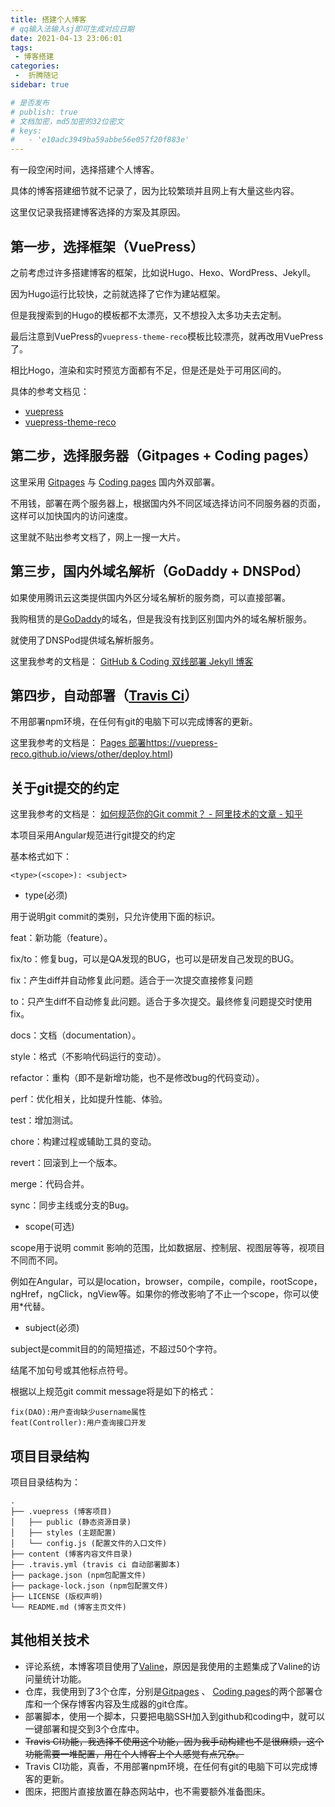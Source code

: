 ```yaml
---
title: 搭建个人博客
# qq输入法输入sj即可生成对应日期
date: 2021-04-13 23:06:01
tags:
 - 博客搭建
categories:
 -  折腾随记
sidebar: true

# 是否发布
# publish: true
# 文档加密，md5加密的32位密文
# keys:
# 	- 'e10adc3949ba59abbe56e057f20f883e'
---
```


有一段空闲时间，选择搭建个人博客。

具体的博客搭建细节就不记录了，因为比较繁琐并且网上有大量这些内容。

这里仅记录我搭建博客选择的方案及其原因。
<!-- more -->
## 第一步，选择框架（VuePress）

之前考虑过许多搭建博客的框架，比如说Hugo、Hexo、WordPress、Jekyll。

因为Hugo运行比较快，之前就选择了它作为建站框架。

但是我搜索到的Hugo的模板都不太漂亮，又不想投入太多功夫去定制。

最后注意到VuePress的`vuepress-theme-reco`模板比较漂亮，就再改用VuePress了。

相比Hogo，渲染和实时预览方面都有不足，但是还是处于可用区间的。

具体的参考文档见：
- [vuepress](https://vuepress.github.io/)
- [vuepress-theme-reco](https://vuepress-theme-reco.recoluan.com/)


## 第二步，选择服务器（Gitpages + Coding pages）

这里采用 [Gitpages](https://pages.github.com/) 与 [Coding pages](https://help.coding.net/docs/devops/cd/static-website.html) 国内外双部署。

不用钱，部署在两个服务器上，根据国内外不同区域选择访问不同服务器的页面，这样可以加快国内的访问速度。

这里就不贴出参考文档了，网上一搜一大片。


## 第三步，国内外域名解析（GoDaddy + DNSPod）

如果使用腾讯云这类提供国内外区分域名解析的服务商，可以直接部署。

我购租赁的是[GoDaddy](https://sg.godaddy.com/)的域名，但是我没有找到区别国内外的域名解析服务。

就使用了DNSPod提供域名解析服务。

这里我参考的文档是： [GitHub & Coding 双线部署 Jekyll 博客](https://blog.cotes.info/posts/dual-deployment-Jekyll-Blog-on-GithubPages-n-CodingPages/)

## 第四步，自动部署（[Travis Ci](https://travis-ci.org/)）

不用部署npm环境，在任何有git的电脑下可以完成博客的更新。

这里我参考的文档是： [Pages 部署](https://vuepress-reco.github.io/views/other/deploy.html)https://vuepress-reco.github.io/views/other/deploy.html)

## 关于git提交的约定

这里我参考的文档是：  [如何规范你的Git commit？ - 阿里技术的文章 - 知乎](https://zhuanlan.zhihu.com/p/182553920)


本项目采用Angular规范进行git提交的约定

基本格式如下：
```
<type>(<scope>): <subject>
```

 - type(必须)

用于说明git commit的类别，只允许使用下面的标识。

feat：新功能（feature）。

fix/to：修复bug，可以是QA发现的BUG，也可以是研发自己发现的BUG。

fix：产生diff并自动修复此问题。适合于一次提交直接修复问题

to：只产生diff不自动修复此问题。适合于多次提交。最终修复问题提交时使用fix。

docs：文档（documentation）。

style：格式（不影响代码运行的变动）。

refactor：重构（即不是新增功能，也不是修改bug的代码变动）。

perf：优化相关，比如提升性能、体验。

test：增加测试。

chore：构建过程或辅助工具的变动。

revert：回滚到上一个版本。

merge：代码合并。

sync：同步主线或分支的Bug。

 - scope(可选)

scope用于说明 commit 影响的范围，比如数据层、控制层、视图层等等，视项目不同而不同。

例如在Angular，可以是location，browser，compile，compile，rootScope， ngHref，ngClick，ngView等。如果你的修改影响了不止一个scope，你可以使用\*代替。

 - subject(必须)

subject是commit目的的简短描述，不超过50个字符。

结尾不加句号或其他标点符号。


根据以上规范git commit message将是如下的格式：
````
fix(DAO):用户查询缺少username属性 
feat(Controller):用户查询接口开发
````


## 项目目录结构
项目目录结构为：
```
.
├── .vuepress (博客项目)
│   ├── public (静态资源目录)
│   ├── styles (主题配置)
│   └── config.js (配置文件的入口文件)
├── content (博客内容文件目录)
├── .travis.yml (travis ci 自动部署脚本)
├── package.json (npm包配置文件)
├── package-lock.json (npm包配置文件)
├── LICENSE (版权声明)
└── README.md (博客主页文件)
```




## 其他相关技术

- 评论系统，本博客项目使用了[Valine](https://valine.js.org/)，原因是我使用的主题集成了Valine的访问量统计功能。
- 仓库，我使用到了3个仓库，分别是[Gitpages](https://pages.github.com/) 、 [Coding pages](https://help.coding.net/docs/devops/cd/static-website.html)的两个部署仓库和一个保存博客内容及生成器的git仓库。
- 部署脚本，使用一个脚本，只要把电脑SSH加入到github和coding中，就可以一键部署和提交到3个仓库中。
- ~~Travis CI功能，我选择不使用这个功能，因为我手动构建也不是很麻烦，这个功能需要一堆配置，用在个人博客上个人感觉有点冗杂。~~
- Travis CI功能，真香，不用部署npm环境，在任何有git的电脑下可以完成博客的更新。
- 图床，把图片直接放置在静态网站中，也不需要额外准备图床。

